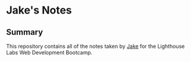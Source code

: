 # Jake's Notes

## Summary 

This repository contains all of the notes taken by [Jake](https://github.com/JakeAppleby3) for the Lighthouse Labs Web Development Bootcamp.